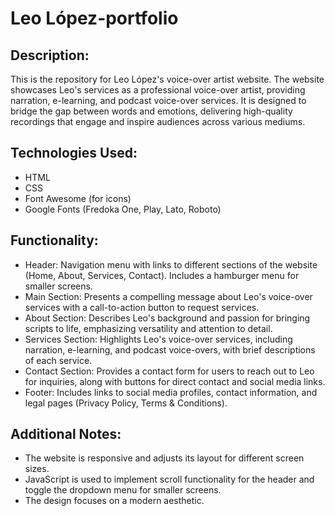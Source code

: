 # Leo López-portfolio

## Description:
This is the repository for Leo López's voice-over artist website. 
The website showcases Leo's services as a professional voice-over artist, providing narration, e-learning, and podcast voice-over services. 
It is designed to bridge the gap between words and emotions, delivering high-quality recordings that engage and inspire audiences across various mediums.

## Technologies Used:
- HTML
- CSS
- Font Awesome (for icons)
- Google Fonts (Fredoka One, Play, Lato, Roboto)

## Functionality:

- Header: Navigation menu with links to different sections of the website (Home, About, Services, Contact). Includes a hamburger menu for smaller screens.
- Main Section: Presents a compelling message about Leo's voice-over services with a call-to-action button to request services.
- About Section: Describes Leo's background and passion for bringing scripts to life, emphasizing versatility and attention to detail.
- Services Section: Highlights Leo's voice-over services, including narration, e-learning, and podcast voice-overs, with brief descriptions of each service.
- Contact Section: Provides a contact form for users to reach out to Leo for inquiries, along with buttons for direct contact and social media links.
- Footer: Includes links to social media profiles, contact information, and legal pages (Privacy Policy, Terms & Conditions).

## Additional Notes:

- The website is responsive and adjusts its layout for different screen sizes.
- JavaScript is used to implement scroll functionality for the header and toggle the dropdown menu for smaller screens.
- The design focuses on a modern aesthetic.
